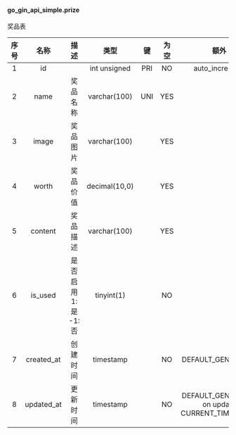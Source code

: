 #### go_gin_api_simple.prize 
奖品表

| 序号 | 名称 | 描述 | 类型 | 键 | 为空 | 额外 | 默认值 |
| :--: | :--: | :--: | :--: | :--: | :--: | :--: | :--: |
| 1 | id |  | int unsigned | PRI | NO | auto_increment |  |
| 2 | name | 奖品名称 | varchar(100) | UNI | YES |  |  |
| 3 | image | 奖品图片 | varchar(100) |  | YES |  |  |
| 4 | worth | 奖品价值 | decimal(10,0) |  | YES |  |  |
| 5 | content | 奖品描述 | varchar(100) |  | YES |  |  |
| 6 | is_used | 是否启用 1:是  -1:否 | tinyint(1) |  | NO |  | 1 |
| 7 | created_at | 创建时间 | timestamp |  | NO | DEFAULT_GENERATED | CURRENT_TIMESTAMP |
| 8 | updated_at | 更新时间 | timestamp |  | NO | DEFAULT_GENERATED on update CURRENT_TIMESTAMP | CURRENT_TIMESTAMP |

